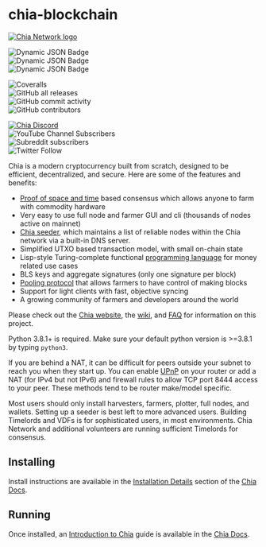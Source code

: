 # chia-blockchain
 
[![Chia Network logo](https://www.chia.net/wp-content/uploads/2022/09/chia-logo.svg "Chia logo")](https://www.chia.net/)

![Dynamic JSON Badge](https://img.shields.io/badge/dynamic/json?url=https%3A%2F%2Fdownload.chia.net%2Flatest%2Fbadge-data.json&query=%24.message&logo=chianetwork&label=Latest%20Release&labelColor=%231e2b2e&color=%230d3349)
<br />
![Dynamic JSON Badge](https://img.shields.io/badge/dynamic/json?url=https%3A%2F%2Fdownload.chia.net%2Flatest%2Fbadge-data-rc.json&query=%24.message&logo=chianetwork&logoColor=white&label=Latest%20RC&labelColor=%230d3349&color=%23474748)
<br />
![Dynamic JSON Badge](https://img.shields.io/badge/dynamic/json?url=https%3A%2F%2Fdownload.chia.net%2Flatest%2Fbadge-data-beta.json&query=%24.message&logo=chianetwork&logoColor=black&label=Latest%20Beta&labelColor=%23e9fbbc&color=%231e2b2e)

![Coveralls](https://img.shields.io/coverallsCoverage/github/Chia-Network/chia-blockchain?logo=Coveralls&logoColor=red&labelColor=%23212F39)
<br />
![GitHub all releases](https://img.shields.io/github/downloads/Chia-Network/chia-blockchain/total?logo=GitHub)
<br />
![GitHub commit activity](https://img.shields.io/github/commit-activity/w/Chia-Network/chia-blockchain?logo=GitHub)
<br />
![GitHub contributors](https://img.shields.io/github/contributors/Chia-Network/chia-blockchain?logo=GitHub)

[![Chia Discord](https://dcbadge.vercel.app/api/server/chia?style=flat&theme=full-presence)](https://discord.gg/chia)
<br />
![YouTube Channel Subscribers](https://img.shields.io/youtube/channel/subscribers/UChFkJ3OAUvnHZdiQISWdWPA?style=flat-square&logo=youtube&logoColor=%23ff0000&labelColor=%230f0f0f&color=%23272727)
<br />
![Subreddit subscribers](https://img.shields.io/reddit/subreddit-subscribers/chia?style=flat-square&logo=reddit&labelColor=%230b1416&color=%23222222)
<br />
![Twitter Follow](https://img.shields.io/twitter/follow/chia_project?style=flat-square&logo=x.org&logoColor=white&labelColor=black)

<!-- #![Dynamic JSON Badge](https://img.shields.io/badge/dynamic/json?url=https%3A%2F%2Fdownload.chia.net%2Flatest%2Fbadge-data-beta.json&query=%24.message&logo=chianetwork&logoColor=%23e9fbbc&label=Latest%20Beta&labelColor=%23474748&color=%231e2b2e&link=https%3A%2F%2Fgithub.com%2FChia-Network%2Fchia-blockchain%2Freleases&link=https%3A%2F%2Fgithub.com%2FChia-Network%2Fchia-blockchain%2Freleases)>
<!-- ![Discord Shield](https://discordapp.com/api/guilds/1034523881404370984/widget.png?style=shield>
<!-- [![Discord](https://img.shields.io/discord/1034523881404370984.svg?label=Discord&logo=discord&colorB=1e2b2f)](https://discord.gg/chia) -->

Chia is a modern cryptocurrency built from scratch, designed to be efficient, decentralized, and secure. Here are some of the features and benefits:
* [Proof of space and time](https://docs.google.com/document/d/1tmRIb7lgi4QfKkNaxuKOBHRmwbVlGL4f7EsBDr_5xZE/edit) based consensus which allows anyone to farm with commodity hardware
* Very easy to use full node and farmer GUI and cli (thousands of nodes active on mainnet)
* [Chia seeder](https://github.com/Chia-Network/chia-blockchain/wiki/Chia-Seeder-User-Guide), which maintains a list of reliable nodes within the Chia network via a built-in DNS server.
* Simplified UTXO based transaction model, with small on-chain state
* Lisp-style Turing-complete functional [programming language](https://chialisp.com/) for money related use cases
* BLS keys and aggregate signatures (only one signature per block)
* [Pooling protocol](https://github.com/Chia-Network/chia-blockchain/wiki/Pooling-User-Guide) that allows farmers to have control of making blocks
* Support for light clients with fast, objective syncing
* A growing community of farmers and developers around the world

Please check out the [Chia website](https://www.chia.net/), the [wiki](https://github.com/Chia-Network/chia-blockchain/wiki), and [FAQ](https://github.com/Chia-Network/chia-blockchain/wiki/FAQ) for
information on this project.

Python 3.8.1+ is required. Make sure your default python version is >=3.8.1
by typing `python3`.

If you are behind a NAT, it can be difficult for peers outside your subnet to
reach you when they start up. You can enable
[UPnP](https://www.homenethowto.com/ports-and-nat/upnp-automatic-port-forward/)
on your router or add a NAT (for IPv4 but not IPv6) and firewall rules to allow
TCP port 8444 access to your peer.
These methods tend to be router make/model specific.

Most users should only install harvesters, farmers, plotter, full nodes, and wallets.
Setting up a seeder is best left to more advanced users.
Building Timelords and VDFs is for sophisticated users, in most environments.
Chia Network and additional volunteers are running sufficient Timelords
for consensus.

## Installing

Install instructions are available in the
[Installation Details](https://docs.chia.net/installation/)
section of the
[Chia Docs](https://docs.chia.net/introduction/).

## Running

Once installed, an
[Introduction to Chia](https://docs.chia.net/introduction/)
guide is available in the
[Chia Docs](https://docs.chia.net/introduction/).
